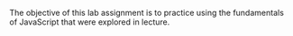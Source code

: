 The objective of this lab assignment is to practice using the fundamentals of JavaScript that were explored in lecture.

